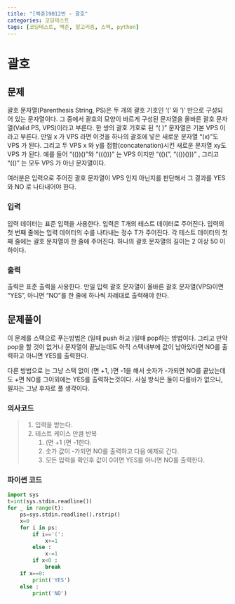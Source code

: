 ```yaml
---
title: "[백준]9012번 - 괄호"
categories: 코딩테스트
tags: [코딩테스트, 백준, 알고리즘, 스택, python]
---
```


# 괄호

## 문제

괄호 문자열(Parenthesis String, PS)은 두 개의 괄호 기호인 ‘(’ 와 ‘)’ 만으로 구성되어 있는 문자열이다. 그 중에서 괄호의 모양이 바르게 구성된 문자열을 올바른 괄호 문자열(Valid PS, VPS)이라고 부른다. 한 쌍의 괄호 기호로 된 “( )” 문자열은 기본 VPS 이라고 부른다. 만일 x 가 VPS 라면 이것을 하나의 괄호에 넣은 새로운 문자열 “(x)”도 VPS 가 된다. 그리고 두 VPS x 와 y를 접합(concatenation)시킨 새로운 문자열 xy도 VPS 가 된다. 예를 들어 “(())()”와 “((()))” 는 VPS 이지만 “(()(”, “(())()))” , 그리고 “(()” 는 모두 VPS 가 아닌 문자열이다. 

여러분은 입력으로 주어진 괄호 문자열이 VPS 인지 아닌지를 판단해서 그 결과를 YES 와 NO 로 나타내어야 한다.

### 입력

 입력 데이터는 표준 입력을 사용한다. 입력은 T개의 테스트 데이터로 주어진다. 입력의 첫 번째 줄에는 입력 데이터의 수를 나타내는 정수 T가 주어진다. 각 테스트 데이터의 첫째 줄에는 괄호 문자열이 한 줄에 주어진다. 하나의 괄호 문자열의 길이는 2 이상 50 이하이다. 

### 출력

출력은 표준 출력을 사용한다. 만일 입력 괄호 문자열이 올바른 괄호 문자열(VPS)이면 “YES”, 아니면 “NO”를 한 줄에 하나씩 차례대로 출력해야 한다. 



## 문제풀이

이 문제를 스택으로 푸는방법은 (일때 push 하고 )일때 pop하는 방법이다. 그리고 만약 pop을 할 것이 없거나 문자열이 끝났는데도 아직 스택내부에 값이 남아있다면 NO를 출력하고 아니면 YES를 출력한다.

다른 방법으로 는 그냥 스택 없이 (면 +1, )면 -1을 해서 숫자가 -가되면 NO를 끝났는데도 +면 NO를 그이외에는 YES를 출력하는것이다. 사실 방식은 둘이 다를바가 없으니, 필자는 그냥 후자로 풀 생각이다.

### 의사코드

> 1. 입력을 받는다.
> 2. 테스트 케이스 만큼 반복
>    1. (면 +1 )면 -1한다.
>    2. 숫가 값이 -가되면 NO를 출력하고 다음 예제로 간다.
>    3. 모든 입력을 확인후 값이 0이면 YES를 아니면 NO를 출력한다.

### 파이썬 코드

```python
import sys
t=int(sys.stdin.readline())
for _ in range(t):
    ps=sys.stdin.readline().rstrip()
    x=0
    for i in ps:
        if i=='(':
            x+=1
        else :
            x-=1
        if x<0 :
            break
    if x==0:
        print('YES')
    else :
        print('NO')
```

